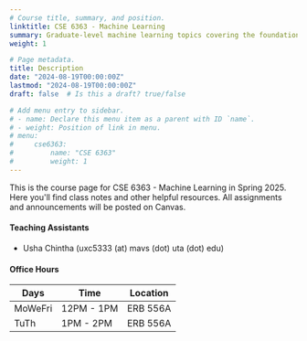 ```yaml
---
# Course title, summary, and position.
linktitle: CSE 6363 - Machine Learning
summary: Graduate-level machine learning topics covering the foundations up to modern publications.
weight: 1

# Page metadata.
title: Description
date: "2024-08-19T00:00:00Z"
lastmod: "2024-08-19T00:00:00Z"
draft: false  # Is this a draft? true/false

# Add menu entry to sidebar.
# - name: Declare this menu item as a parent with ID `name`.
# - weight: Position of link in menu.
# menu:
#     cse6363:
#         name: "CSE 6363"
#         weight: 1
---
```


This is the course page for CSE 6363 - Machine Learning in Spring 2025. Here you'll find class notes and other helpful resources. All assignments and announcements will be posted on Canvas.

#### Teaching Assistants

- Usha Chintha (uxc5333 (at) mavs (dot) uta (dot) edu)

#### Office Hours

| Days    | Time       | Location |
| ------- | ---------- | -------- |
| MoWeFri | 12PM - 1PM | ERB 556A |
| TuTh    | 1PM - 2PM  | ERB 556A |